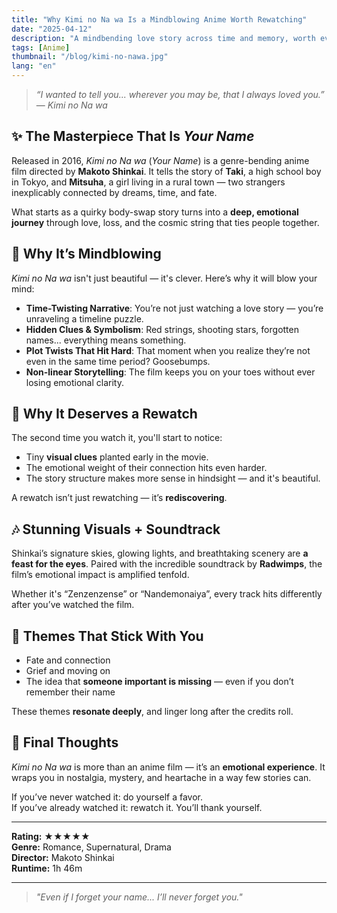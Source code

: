 ```yaml
---
title: "Why Kimi no Na wa Is a Mindblowing Anime Worth Rewatching"
date: "2025-04-12"
description: "A mindbending love story across time and memory, worth every rewatch."
tags: [Anime]
thumbnail: "/blog/kimi-no-nawa.jpg"
lang: "en"
---
```


> _“I wanted to tell you... wherever you may be, that I always loved you.”_  
> — _Kimi no Na wa_

## ✨ The Masterpiece That Is _Your Name_

Released in 2016, _Kimi no Na wa_ (_Your Name_) is a genre-bending anime film directed by **Makoto Shinkai**. It tells the story of **Taki**, a high school boy in Tokyo, and **Mitsuha**, a girl living in a rural town — two strangers inexplicably connected by dreams, time, and fate.

What starts as a quirky body-swap story turns into a **deep, emotional journey** through love, loss, and the cosmic string that ties people together.

## 🧠 Why It’s Mindblowing

_Kimi no Na wa_ isn't just beautiful — it's clever. Here’s why it will blow your mind:

- **Time-Twisting Narrative**: You’re not just watching a love story — you’re unraveling a timeline puzzle.
- **Hidden Clues & Symbolism**: Red strings, shooting stars, forgotten names... everything means something.
- **Plot Twists That Hit Hard**: That moment when you realize they’re not even in the same time period? Goosebumps.
- **Non-linear Storytelling**: The film keeps you on your toes without ever losing emotional clarity.

## 🔁 Why It Deserves a Rewatch

The second time you watch it, you'll start to notice:

- Tiny **visual clues** planted early in the movie.
- The emotional weight of their connection hits even harder.
- The story structure makes more sense in hindsight — and it's beautiful.

A rewatch isn’t just rewatching — it’s **rediscovering**.

## 🎶 Stunning Visuals + Soundtrack

Shinkai’s signature skies, glowing lights, and breathtaking scenery are **a feast for the eyes**. Paired with the incredible soundtrack by **Radwimps**, the film’s emotional impact is amplified tenfold.

Whether it's “Zenzenzense” or “Nandemonaiya”, every track hits differently after you’ve watched the film.

## 🧵 Themes That Stick With You

- Fate and connection
- Grief and moving on
- The idea that **someone important is missing** — even if you don’t remember their name

These themes **resonate deeply**, and linger long after the credits roll.

## 🌟 Final Thoughts

_Kimi no Na wa_ is more than an anime film — it’s an **emotional experience**. It wraps you in nostalgia, mystery, and heartache in a way few stories can.

If you’ve never watched it: do yourself a favor.  
If you’ve already watched it: rewatch it. You’ll thank yourself.

---

**Rating:** ★★★★★  
**Genre:** Romance, Supernatural, Drama  
**Director:** Makoto Shinkai  
**Runtime:** 1h 46m

---

> _"Even if I forget your name... I’ll never forget you."_
